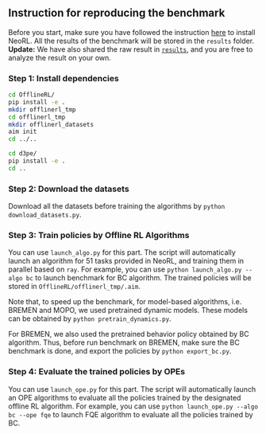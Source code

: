 ## Instruction for reproducing the benchmark
Before you start, make sure you have followed the instruction [here](../README.md) to install NeoRL. All the results of the benchmark will be stored in the `results` folder. **Update:** We have also shared the raw result in [`results`](results/), and you are free to analyze the result on your own.

### Step 1: Install dependencies
```bash
cd OfflineRL/
pip install -e .
mkdir offlinerl_tmp
cd offlinerl_tmp
mkdir offlinerl_datasets
aim init
cd ../..

cd d3pe/
pip install -e .
cd ..
```

### Step 2: Download the datasets
Download all the datasets before training the algorithms by `python download_datasets.py`.

### Step 3: Train policies by Offline RL Algorithms
You can use `launch_algo.py` for this part. The script will automatically launch an algorithm for 51 tasks provided in NeoRL, and training them in parallel based on `ray`. For example, you can use `python launch_algo.py --algo bc` to launch benchmark for BC algorithm. The trained policies will be stored in `OfflineRL/offlinerl_tmp/.aim`.

Note that, to speed up the benchmark, for model-based algorithms, i.e. BREMEN and MOPO, we used pretrained dynamic models. These models can be obtained by `python pretrain_dynamics.py`.

For BREMEN, we also used the pretrained behavior policy obtained by BC algorithm. Thus, before run benchmark on BREMEN, make sure the BC benchmark is done, and export the policies by `python export_bc.py`.

### Step 4: Evaluate the trained policies by OPEs
You can use `launch_ope.py` for this part. The script will automatically launch an OPE algorithms to evaluate all the policies trained by the designated offline RL algorithm. For example, you can use `python launch_ope.py --algo bc --ope fqe` to launch FQE algorithm to evaluate all the policies trained by BC.

